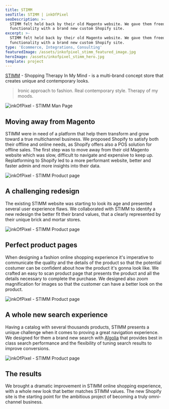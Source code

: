 ```yaml
---
title: STIMM
seoTitle: STIMM | inkOfPixel
seoDescription: >-
  STIMM felt held back by their old Magento website. We gave them freedom and
  functionality with a brand new custom Shopify site.
excerpt: >-
  STIMM felt held back by their old Magento website. We gave them freedom and
  functionality with a brand new custom Shopify site.
type: 'Ecommerce, Integrations, Consulting'
featuredImage: /assets/inkofpixel_stimm_featured_image.jpg
heroImage: /assets/inkofpixel_stimm_hero.jpg
template: project
---
```

[STIMM](https://stimm.com) - Shopping Therapy In My Mind - is a multi-brand concept store that creates unique and contemporary looks.

> Ironic approach to fashion. Real contemporary style. Therapy of my moods.

![inkOfPixel - STIMM Man Page](/assets/inkofpixel_stimm_man_page.png)

## Moving away from Magento

STIMM were in need of a platform that help them transform and grow toward a true multichannel business. We proposed Shopify to satisfy both their offline and online needs, as Shopify offers also a POS solution for offline sales. The first step was to move away from their old Magento website which was slow, difficult to navigate and expensive to keep up. Replatforming to Shopify led to a more performant website, better and faster admin and more insights into their data. 

![inkOfPixel - STIMM Product page](/assets/inkofpixel_stimm_product_detail.png)

## A challenging redesign

The existing STIMM website was starting to look its age and presented several user experience flaws. We collaborated with STIMM to identify a new redesign the better fit their brand values, that a clearly represented by their unique brick and mortar stores. 

![inkOfPixel - STIMM Product page](/assets/inkofpixel_stimm_product_detail.png)

## Perfect product pages

When designing a fashion online shopping experience it's imperative to communicate the quality and the details of the product so that the potential costumer can be confident about how the product it's gonna look like. We crafted an easy to scan product page that presents the product and all the details necessary to complete the purchase. We designed also zoom magnification for images so that the customer can have a better look on the product.  

![inkOfPixel - STIMM Product page](/assets/inkofpixel_stimm_product_detail.png)

## A whole new search experience

Having a catalog with several thousands products, STIMM presents a unique challenge when it comes to proving a great navigation experience. We designed for them a brand new search with [Algolia](https://www.algolia.com/) that provides best in class search performance and the flexibility of tuning search results to improve conversions.

![inkOfPixel - STIMM Product page](/assets/inkofpixel_stimm_product_detail.png)

## The results

We brought a dramatic improvement in STIMM online shopping experience, with a whole new look that better matches STIMM values. The new Shopify site is the starting point for the ambitious project of becoming a truly omni-channel business.
